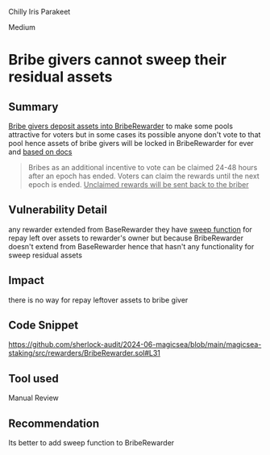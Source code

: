 Chilly Iris Parakeet

Medium

# ‌Bribe givers cannot sweep their residual assets

## Summary
‌[Bribe givers deposit assets into BribeRewarder](https://github.com/sherlock-audit/2024-06-magicsea/blob/main/magicsea-staking/src/rewarders/BribeRewarder.sol#L111) to make some pools attractive for voters but in some cases its possible anyone don't vote to that pool hence assets of ‌bribe givers will be locked in BribeRewarder for ever and
[based on docs](https://docs.magicsea.finance/protocol/magic/magic-lum-voting)
> Bribes as an additional incentive to vote can be claimed 24-48 hours after an epoch has ended. Voters can claim the rewards until the next epoch is ended. <ins>Unclaimed rewards will be sent back to the briber</ins>

## Vulnerability Detail
any rewarder extended from BaseRewarder they have [sweep function](https://github.com/sherlock-audit/2024-06-magicsea/blob/main/magicsea-staking/src/rewarders/BaseRewarder.sol#L208) for repay left over assets to rewarder's owner but because BribeRewarder doesn't extend from BaseRewarder hence that hasn't any functionality for sweep residual assets 

## Impact
there is no way for repay leftover assets to bribe giver

## Code Snippet
https://github.com/sherlock-audit/2024-06-magicsea/blob/main/magicsea-staking/src/rewarders/BribeRewarder.sol#L31

## Tool used

Manual Review

## Recommendation
Its better to add sweep function to BribeRewarder 
